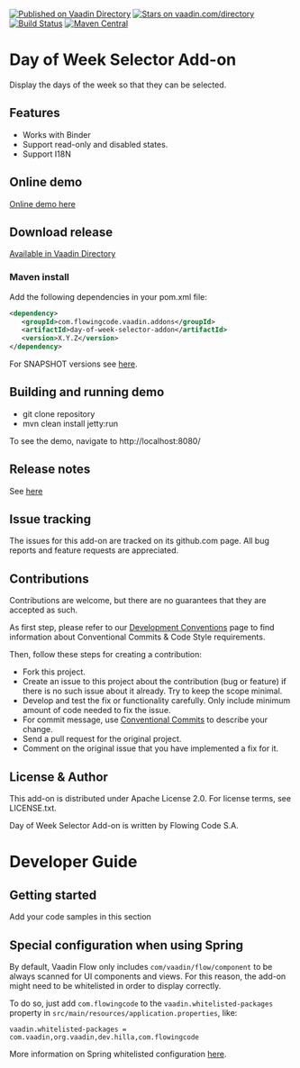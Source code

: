 [![Published on Vaadin Directory](https://img.shields.io/badge/Vaadin%20Directory-published-00b4f0.svg)](https://vaadin.com/directory/component/day-of-week-selector-add-on)
[![Stars on vaadin.com/directory](https://img.shields.io/vaadin-directory/star/day-of-week-selector-addon.svg)](https://vaadin.com/directory/component/day-of-week-selector-add-on)
[![Build Status](https://jenkins.flowingcode.com/job/DayOfWeekSelector-addon/badge/icon)](https://jenkins.flowingcode.com/job/DayOfWeekSelector-addon)
[![Maven Central](https://img.shields.io/maven-central/v/com.flowingcode.vaadin.addons/day-of-week-selector-addon)](https://mvnrepository.com/artifact/com.flowingcode.vaadin.addons/day-of-week-selector-addon)

# Day of Week Selector Add-on

Display the days of the week so that they can be selected.

## Features

* Works with Binder
* Support read-only and disabled states.
* Support I18N

## Online demo

[Online demo here](http://addonsv24.flowingcode.com/day-of-week-selector)

## Download release

[Available in Vaadin Directory](https://vaadin.com/directory/component/day-of-week-selector-add-on)

### Maven install

Add the following dependencies in your pom.xml file:

```xml
<dependency>
   <groupId>com.flowingcode.vaadin.addons</groupId>
   <artifactId>day-of-week-selector-addon</artifactId>
   <version>X.Y.Z</version>
</dependency>
```

For SNAPSHOT versions see [here](https://maven.flowingcode.com/snapshots/).

## Building and running demo

- git clone repository
- mvn clean install jetty:run

To see the demo, navigate to http://localhost:8080/

## Release notes

See [here](https://github.com/FlowingCode/DayOfWeekSelectorAddon/releases)

## Issue tracking

The issues for this add-on are tracked on its github.com page. All bug reports and feature requests are appreciated. 

## Contributions

Contributions are welcome, but there are no guarantees that they are accepted as such. 

As first step, please refer to our [Development Conventions](https://github.com/FlowingCode/DevelopmentConventions) page to find information about Conventional Commits & Code Style requirements.

Then, follow these steps for creating a contribution:

- Fork this project.
- Create an issue to this project about the contribution (bug or feature) if there is no such issue about it already. Try to keep the scope minimal.
- Develop and test the fix or functionality carefully. Only include minimum amount of code needed to fix the issue.
- For commit message, use [Conventional Commits](https://github.com/FlowingCode/DevelopmentConventions/blob/main/conventional-commits.md) to describe your change.
- Send a pull request for the original project.
- Comment on the original issue that you have implemented a fix for it.

## License & Author

This add-on is distributed under Apache License 2.0. For license terms, see LICENSE.txt.

Day of Week Selector Add-on is written by Flowing Code S.A.

# Developer Guide

## Getting started

Add your code samples in this section

## Special configuration when using Spring

By default, Vaadin Flow only includes ```com/vaadin/flow/component``` to be always scanned for UI components and views. For this reason, the add-on might need to be whitelisted in order to display correctly. 

To do so, just add ```com.flowingcode``` to the ```vaadin.whitelisted-packages``` property in ```src/main/resources/application.properties```, like:

```vaadin.whitelisted-packages = com.vaadin,org.vaadin,dev.hilla,com.flowingcode```
 
More information on Spring whitelisted configuration [here](https://vaadin.com/docs/latest/integrations/spring/configuration/#configure-the-scanning-of-packages).
